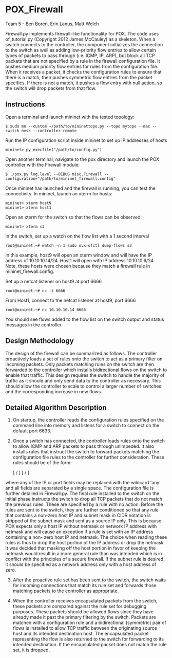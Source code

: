 POX_Firewall
============

Team 5 - Ben Boren, Erin Lanus, Matt Welch

Firewall.py implements firewall-like functionality for POX. The code uses
of_tutorial.py (Copyright 2012 James McCauley) as a skeleton. When a switch
connects to the controller, the component initializes the connection to the
switch as well as adding low-priority flow entries  to allow certain types of
packets to pass through (i.e. ICMP, IP, ARP), but block all TCP packets that
are not specified by a rule in the firewall configuration file. It pushes
medium priority flow entries for rules from the configuration file. When it
receives a packet, it checks the configuration rules to ensure that there is a
match, then pushes symmetric flow entries from the packet specifics.  If there
is not a match, it pushes a flow entry with null action, so the switch will
drop packets from that flow.

Instructions
------------
Open a terminal and launch mininet with the tested topology:

	$ sudo mn --custom ~/path/to/mininettopo.py --topo mytopo --mac --switch ovsk --controller remote

Run the IP configuration script inside mininet to set up IP addresses of hosts

	mininet> py execfile("/path/to/config.py")

Open another terminal, navigate to the pox directory and launch the POX
controller with the Firewall module:

	$ ./pox.py log.level --DEBUG misc.Firewall --configuration="/path/to/mininet_firewall.config"

Once mininet has launched and the firewall is running, you can test the
connectivity.  In mininet, launch an xterm for hosts:

	mininet> xterm host9
	mininet> xterm host1

Open an xterm for the switch so that the flows can be observed:

	mininet> xterm s3

In the switch, set up a watch on the flow list with a 1 second interval

	root@mininet:~# watch -n 1 sudo ovx-ofctl dump-flows s3

In this example, host9 will open an xterm window and will have the IP address of
10.10.10.14/24.  Host1 will open with IP address 10.10.10.6/24.  Note, these
hosts were chosen because they match a firewall rule in mininet_firewall.config.

Set up a netcat listener on host9 at port 6666

	root@mininet:~# nc -l 6666

From Host1, connect to the netcat listener at host9, port 6666

	root@mininet:~# nc 10.10.10.14 6666

You should see flows added to the flow list on the switch output and status
messages in the controller.

Design Methodology
------------------
The design of the firewall can be summarized as follows.  The controller
proactively loads a set of rules onto the switch to act as a primary filter on
incoming packets.  Only packets matching rules on the switch are then forwarded
to the controller which installs bidirectional flows on the switch to enable
that traffic.  This design requires the switch to handle the majority of
traffic as it should and only send data to the controller as necessary.  This
should allow the controller to scale to control a larger number of switches and
the corresponding increase in new flows.

Detailed Algorithm Description
------------------------------
1)	On startup, the controller reads the configuration rules specified on the
command line into memory and listens for a switch to connect on the default
port 6633.

2) 	Once a switch has connected, the controller loads rules onto the switch to
allow ICMP and ARP packets to pass through unimpeded.  It also installs rules
that instruct the switch to forward packets matching the configuration file
rules to the controller for further consideration. These rules should be of the
form:

	<ip> [ / <netmask> ] <port> <ip> [ / <netmask> ] <port>

where any of the IP or port fields may be replaced with the wildcard 'any' and
all fields are separated by a single space.  The configuration file is further
detailed in Firewall.py.
The final rule installed to the switch on the initial phase	instructs the
switch to drop all TCP packets that do not match the previous rules. These are
specified by a rule with no action.
Before the rules are sent to the switch, they are further conditioned so that
any rule that contains a non-zero host IP and subnet mask in CIDR notation is
stripped of the subnet mask and sent as a source IP only.  This is because POX
expects only a host IP without netmask or network IP address with netmask and
will cause an exception if a rule is set with an IP address containing a non-
zero host IP and netmask.  The choice when reading these rules is thus to drop
the host portion of the IP address or drop the netmask.  It was decided that
masking off the host portion in favor of keeping the netmask would result in a
more general rule than was intended which is in conflict with the principles of
a secure firewall.  If the subnet rule is desired, it should be specified as a
network address only with a host address of zero.

3)	After the proactive rule set has been sent to the switch, the switch waits
for incoming connections that match its rule set and forwards those matching
packets to the controller as appropriate.

4)	When the controller receives encapsulated packets from the switch, these
packets are compared against the rule set for debugging purposes.  These
packets should be allowed flows since they have already made it past the
primary filtering by the switch.  Packets are matched with a configuration rule
and a bidirectional (symmetric) pair of flows is installed to allow TCP traffic
between the originating source host and its intended destination host.  The
encapsulated packet representing the flow is also returned to the switch for
forwarding to its intended destination.  If the encapsulated packet does not
match the rule set, it is dropped.

